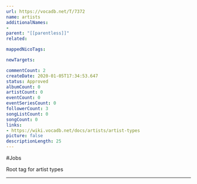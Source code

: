 ```yaml
---
url: https://vocadb.net/T/7372
name: artists
additionalNames: 
- 
parent: "[[parentless]]"
related:

mappedNicoTags:

newTargets:

commentCount: 2
createDate: 2020-01-05T17:34:53.647
status: Approved
albumCount: 0
artistCount: 0
eventCount: 0
eventSeriesCount: 0
followerCount: 3
songListCount: 0
songCount: 0
links: 
- https://wiki.vocadb.net/docs/artists/artist-types
picture: false
descriptionLength: 25
---
```


#Jobs

Root tag for artist types

---

